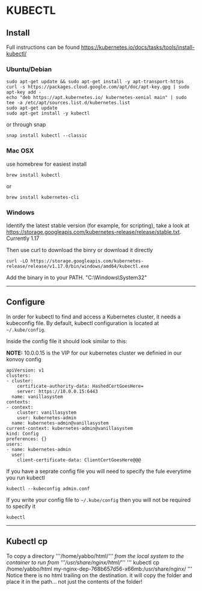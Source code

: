 # KUBECTL

## Install
Full instructions can be found https://kubernetes.io/docs/tasks/tools/install-kubectl/

### Ubuntu/Debian

```
sudo apt-get update && sudo apt-get install -y apt-transport-https
curl -s https://packages.cloud.google.com/apt/doc/apt-key.gpg | sudo apt-key add -
echo "deb https://apt.kubernetes.io/ kubernetes-xenial main" | sudo tee -a /etc/apt/sources.list.d/kubernetes.list
sudo apt-get update
sudo apt-get install -y kubectl
```

or through snap 

```
snap install kubectl --classic
```

### Mac OSX 
use homebrew for easiest install

```
brew install kubectl 
```
or 
```
brew install kubernetes-cli
```

### Windows
Identify the latest stable version (for example, for scripting), take a look at https://storage.googleapis.com/kubernetes-release/release/stable.txt. Currently 1.17

Then use curl to download the binry or download it directly
```
curl -LO https://storage.googleapis.com/kubernetes-release/release/v1.17.0/bin/windows/amd64/kubectl.exe
```
Add the binary in to your PATH. "C:\Windows\System32"

---
## Configure
In order for kubectl to find and access a Kubernetes cluster, it needs a kubeconfig file. By default, kubectl configuration is located at ```~/.kube/config```. 

Inside the config file it should look similar to this:

<b>NOTE:</b> 10.0.0.15 is the VIP for our kubernetes cluster we definied in our konvoy config
```
apiVersion: v1
clusters:
- cluster:
    certificate-authority-data: HashedCertGoesHere=
    server: https://10.0.0.15:6443
  name: vanillasystem
contexts:
- context:
    cluster: vanillasystem
    user: kubernetes-admin
  name: kubernetes-admin@vanillasystem
current-context: kubernetes-admin@vanillasystem
kind: Config
preferences: {}
users:
- name: kubernetes-admin
  user:
    client-certificate-data: ClientCertGoesHere@@@      
```

If you have a seprate config file you will need to specify the fule everytime you run kubectl
```
kubectl --kubeconfig admin.conf
```
If you write your config file to  ```~/.kube/config``` then you will not be required to specify it
```
kubectl
```

---
## Kubectl cp

To copy a directory '''/home/yabbo/html/*''' from the local system to the container to run from '''/usr/share/nginx/html/*'''
'''
kubectl cp /home/yabbo/html my-nginx-dep-768b657d56-x66mb:/usr/share/nginx/
'''
Notice there is no html trailing on the destination. it will copy the folder and place it in the path... not just the contents of the folder!
